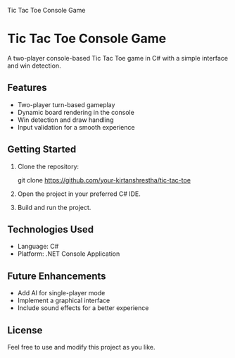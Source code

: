 Tic Tac Toe Console Game

Tic Tac Toe Console Game
========================

A two-player console-based Tic Tac Toe game in C# with a simple interface and win detection.

Features
--------

*   Two-player turn-based gameplay
*   Dynamic board rendering in the console
*   Win detection and draw handling
*   Input validation for a smooth experience

Getting Started
---------------

1.  Clone the repository:

    git clone https://github.com/your-kirtanshrestha/tic-tac-toe

3.  Open the project in your preferred C# IDE.
4.  Build and run the project.

Technologies Used
-----------------

*   Language: C#
*   Platform: .NET Console Application

Future Enhancements
-------------------

*   Add AI for single-player mode
*   Implement a graphical interface
*   Include sound effects for a better experience

License
-------

Feel free to use and modify this project as you like.